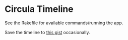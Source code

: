 # Circula Timeline

See the Rakefile for available commands/running the app.

Save the timeline to [this gist](https://gist.github.com/turbopope/2c3ceaf404e92c41ed5b5e72f3afecf6) occasionally.

